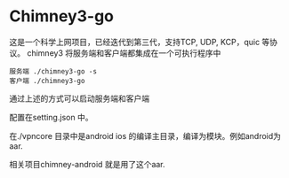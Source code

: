 # Chimney3-go

这是一个科学上网项目，已经迭代到第三代，支持TCP, UDP, KCP，quic 等协议。
chimney3 将服务端和客户端都集成在一个可执行程序中
```
服务端 ./chimney3-go -s 
客户端 ./chimney3-go
```
通过上述的方式可以启动服务端和客户端


配置在setting.json 中。

在./vpncore 目录中是android ios 的编译主目录，编译为模块。例如android为aar.

相关项目chimney-android 就是用了这个aar. 


